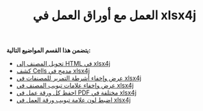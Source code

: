 ﻿---
title: العمل مع أوراق العمل في xlsx4j
type: docs
weight: 40
url: /ar/java/working-with-worksheets-in-xlsx4j/
---
**يتضمن هذا القسم المواضيع التالية:**
- [تحويل المصنف إلى HTML في xlsx4j](/cells/ar/java/convert-workbook-to-html-in-xlsx4j/)
- [كشف Cells مدمج في xlsx4j](/cells/ar/java/detect-merged-cells-in-xlsx4j/)
- [عرض وإخفاء أشرطة التمرير للمصنفات في xlsx4j](/cells/ar/java/display-and-hide-scrollbars-of-workbooks-in-xlsx4j/)
- [عرض وإخفاء علامات تبويب المصنف في xlsx4j](/cells/ar/java/display-and-hide-tabs-of-workbook-in-xlsx4j/)
- [احفظ كل ورقة عمل في PDF مختلفة في xlsx4j](/cells/ar/java/save-each-worksheet-to-different-pdf-in-xlsx4j/)
- [اضبط لون علامة تبويب ورقة العمل في xlsx4j](/cells/ar/java/set-worksheet-tab-color-in-xlsx4j/)
